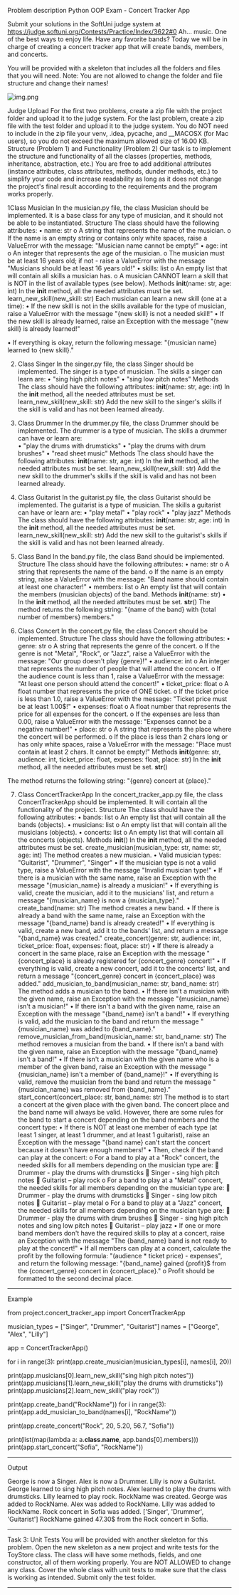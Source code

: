 Problem description 
Python OOP Exam - Concert Tracker App


Submit your solutions in the SoftUni judge system at https://judge.softuni.org/Contests/Practice/Index/3622#0
Ah… music. One of the best ways to enjoy life. Have any favorite bands? Today we will be in charge of creating a concert tracker app that will create bands, members, and concerts.


You will be provided with a skeleton that includes all the folders and files that you will need.
Note: You are not allowed to change the folder and file structure and change their names!


![img.png](img.png)

Judge Upload
For the first two problems, create a zip file with the project folder and upload it to the judge system.
For the last problem, create a zip file with the test folder and upload it to the judge system.
You do NOT need to include in the zip file your venv, .idea, pycache, and __MACOSX (for Mac users), so you do not exceed the maximum allowed size of 16.00 KB.
Structure (Problem 1) and Functionality (Problem 2)
Our task is to implement the structure and functionality of all the classes (properties, methods, inheritance, abstraction, etc.)
You are free to add additional attributes (instance attributes, class attributes, methods, dunder methods, etc.) to simplify your code and increase readability as long as it does not change the project's final result according to the requirements and the program works properly.


1Class Musician
In the musician.py file, the class Musician should be implemented. It is a base class for any type of musician, and it should not be able to be instantiated.
Structure
The class should have the following attributes:
•	name: str
o	A string that represents the name of the musician.
o	If the name is an empty string or contains only white spaces, raise a ValueError with the message: "Musician name cannot be empty!"
•	age: int
o	An integer that represents the age of the musician.
o	The musician must be at least 16 years old; if not - raise a ValueError with the message "Musicians should be at least 16 years old!"
•	skills: list
o	An empty list that will contain all skills a musician has.
o	A musician CANNOT learn a skill that is NOT in the list of available types (see below).
Methods
__init__(name: str, age: int)
In the __init__ method, all the needed attributes must be set.
learn_new_skill(new_skill: str)
Each musician can learn a new skill (one at a time):
•	If the new skill is not in the skills available for the type of musician, raise a ValueError with the message "{new skill} is not a needed skill!"
•	If the new skill is already learned, raise an Exception with the message "{new skill} is already learned!"

•	If everything is okay, return the following message: "{musician name} learned to {new skill}."


2. Class Singer
In the singer.py file, the class Singer should be implemented. The singer is a type of musician. The skills a singer can learn are: 
•	"sing high pitch notes"
•	"sing low pitch notes"
Methods
The class should have the following attributes:
__init__(name: str, age: int)
In the __init__ method, all the needed attributes must be set.
learn_new_skill(new_skill: str)
Add the new skill to the singer's skills if the skill is valid and has not been learned already. 



3. Class Drummer
In the drummer.py file, the class Drummer should be implemented. The drummer is a type of musician. The skills a drummer can have or learn are:  
•	"play the drums with drumsticks"
•	"play the drums with drum brushes"
•	"read sheet music"
Methods
The class should have the following attributes:
__init__(name: str, age: int)
In the __init__ method, all the needed attributes must be set.
learn_new_skill(new_skill: str)
Add the new skill to the drummer's skills if the skill is valid and has not been learned already.



4. Class Guitarist
In the guitarist.py file, the class Guitarist should be implemented. The guitarist is a type of musician. The skills a guitarist can have or learn are: 
•	"play metal"
•	"play rock"
•	"play jazz"
Methods
The class should have the following attributes:
__init__(name: str, age: int)
In the __init__ method, all the needed attributes must be set.
learn_new_skill(new_skill: str)
Add the new skill to the guitarist's skills if the skill is valid and has not been learned already.



5. Class Band
In the band.py file, the class Band should be implemented. 
Structure
The class should have the following attributes:
•	name: str
o	A string that represents the name of the band.
o	If the name is an empty string, raise a ValueError with the message: "Band name should contain at least one character!"
•	members: list
o	An empty list that will contain the members (musician objects) of the band.
Methods
__init__(name: str)
•	In the __init__ method, all the needed attributes must be set.
__str__()
The method returns the following string: "{name of the band} with {total number of members} members."



6. Class Concert
In the concert.py file, the class Concert should be implemented. 
Structure
The class should have the following attributes:
•	genre: str
o	A string that represents the genre of the concert.
o	If the genre is not "Metal", "Rock", or "Jazz", raise a ValueError with the message: "Our group doesn't play {genre}!"
•	audience: int
o	An integer that represents the number of people that will attend the concert.
o	If the audience count is less than 1, raise a ValueError with the message: "At least one person should attend the concert!"
•	ticket_price: float
o	A float number that represents the price of ONE ticket.
o	If the ticket price is less than 1.0, raise a ValueError with the message: "Ticket price must be at least 1.00$!"
•	expenses: float
o	A float number that represents the price for all expenses for the concert.
o	If the expenses are less than 0.00, raise a ValueError with the message: "Expenses cannot be a negative number!"
•	place: str
o	A string that represents the place where the concert will be performed.
o	If the place is less than 2 chars long or has only white spaces, raise a ValueError with the message: "Place must contain at least 2 chars. It cannot be empty!"
Methods
__init__(genre: str, audience: int, ticket_price: float, expenses: float, place: str)
In the __init__ method, all the needed attributes must be set.
__str__()

The method returns the following string: "{genre} concert at {place}."


7. Class ConcertTrackerApp
In the concert_tracker_app.py file, the class ConcertTrackerApp should be implemented. It will contain all the functionality of the project.
Structure
The class should have the following attributes:
•	bands: list
o	An empty list that will contain all the bands (objects).
•	musicians: list
o	An empty list that will contain all the musicians (objects).
•	concerts: list
o	An empty list that will contain all the concerts (objects).
Methods
__init__()
In the __init__ method, all the needed attributes must be set.
create_musician(musician_type: str, name: str, age: int)
The method creates a new musician.
•	Valid musician types: "Guitarist", "Drummer", "Singer"
•	If the musician type is not a valid type, raise a ValueError with the message "Invalid musician type!"
•	If there is a musician with the same name, raise an Exception with the message "{musician_name} is already a musician!"
•	If everything is valid, create the musician, add it to the musicians' list, and return a message "{musician_name} is now a {musician_type}."
create_band(name: str)
The method creates a new band.
•	If there is already a band with the same name, raise an Exception with the message "{band_name} band is already created!"
•	If everything is valid, create a new band, add it to the bands' list, and return a message "{band_name} was created."
create_concert(genre: str, audience: int, ticket_price: float, expenses: float, place: str)
•	If there is already a concert in the same place, raise an Exception with the message "{concert_place} is already registered for {concert_genre} concert!"
•	If everything is valid, create a new concert, add it to the concerts' list, and return a message "{concert_genre} concert in {concert_place} was added."
add_musician_to_band(musician_name: str, band_name: str)
The method adds a musician to the band.
•	If there isn't a musician with the given name, raise an Exception with the message "{musician_name} isn't a musician!"
•	If there isn't a band with the given name, raise an Exception with the message "{band_name} isn't a band!"
•	If everything is valid, add the musician to the band and return the message "{musician_name} was added to {band_name}."
remove_musician_from_band(musician_name: str, band_name: str)
The method removes a musician from the band.
•	If there isn't a band with the given name, raise an Exception with the message "{band_name} isn't a band!"
•	If there isn't a musician with the given name who is a member of the given band, raise an Exception with the message "{musician_name} isn't a member of {band_name}!"
•	If everything is valid, remove the musician from the band and return the message "{musician_name} was removed from {band_name}."
start_concert(concert_place: str, band_name: str)
The method is to start a concert at the given place with the given band. The concert place and the band name will always be valid. However, there are some rules for the band to start a concert depending on the band members and the concert type:
•	If there is NOT at least one member of each type (at least 1 singer, at least 1 drummer, and at least 1 guitarist), raise an Exception with the message "{band name} can't start the concert because it doesn't have enough members!"
•	Then, check if the band can play at the concert:
o	For a band to play at a "Rock" concert, the needed skills for all members depending on the musician type are:
	Drummer - play the drums with drumsticks
	Singer - sing high pitch notes
	Guitarist – play rock
o	For a band to play at a "Metal" concert, the needed skills for all members depending on the musician type are:
	Drummer - play the drums with drumsticks
	Singer - sing low pitch notes
	Guitarist – play metal
o	For a band to play at a "Jazz" concert, the needed skills for all members depending on the musician type are:
	Drummer - play the drums with drum brushes
	Singer - sing high pitch notes and sing low pitch notes
	Guitarist – play jazz
•	If one or more band members don't have the required skills to play at a concert, raise an Exception with the message "The {band_name} band is not ready to play at the concert!"
•	If all members can play at a concert, calculate the profit by the following formula: "(audience * ticket price) - expenses", and return the following message: "{band_name} gained {profit}$ from the {concert_genre} concert in {concert_place}."
o	Profit should be formatted to the second decimal place.


_______________________________________________
Example

from project.concert_tracker_app import ConcertTrackerApp
	
musician_types = ["Singer", "Drummer", "Guitarist"]
names = ["George", "Alex", "Lilly"]

app = ConcertTrackerApp()

for i in range(3):
    print(app.create_musician(musician_types[i], names[i], 20))

print(app.musicians[0].learn_new_skill("sing high pitch notes"))
print(app.musicians[1].learn_new_skill("play the drums with drumsticks"))
print(app.musicians[2].learn_new_skill("play rock"))

print(app.create_band("RockName"))
for i in range(3):
    print(app.add_musician_to_band(names[i], "RockName"))

print(app.create_concert("Rock", 20, 5.20, 56.7, "Sofia"))

print(list(map(lambda a: a.__class__.__name__, app.bands[0].members)))
print(app.start_concert("Sofia", "RockName"))


_______________________________________________
Output

George is now a Singer.
Alex is now a Drummer.
Lilly is now a Guitarist.
George learned to sing high pitch notes.
Alex learned to play the drums with drumsticks.
Lilly learned to play rock.
RockName was created.
George was added to RockName.
Alex was added to RockName.
Lilly was added to RockName.
Rock concert in Sofia was added.
['Singer', 'Drummer', 'Guitarist']
RockName gained 47.30$ from the Rock concert in Sofia.


_______________________________________________


Task 3: Unit Tests
You will be provided with another skeleton for this problem. Open the new skeleton as a new project and write tests for the ToyStore class. The class will have some methods, fields, and one constructor, all of them working properly. You are NOT ALLOWED to change any class. Cover the whole class with unit tests to make sure that the class is working as intended. Submit only the test folder.

_______________________________________________